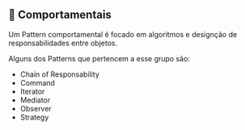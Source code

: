 
## 🧠 Comportamentais
Um Pattern comportamental é focado em algoritmos e designção de responsabilidades entre objetos.

Alguns dos Patterns que pertencem a esse grupo são:
 - Chain of Responsability
 - Command
 - Iterator
 - Mediator
 - Observer
 - Strategy

